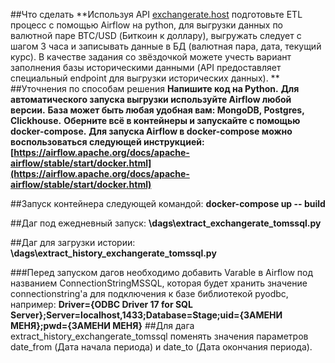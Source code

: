 ##Что сделать
	**Используя API [exchangerate.host](https://exchangerate.host/) подготовьте ETL процесс с помощью Airflow на python, для выгрузки данных по валютной паре BTC/USD (Биткоин к доллару), выгружать следует с шагом 3 часа и записывать данные в БД (валютная пара, дата, текущий курс).
	В качестве задания со звёздочкой можете учесть вариант заполнения базы историческими данными (API предоставляет специальный endpoint для выгрузки исторических данных). **
##Уточнения по способам решения
	**Напишите код на Python.**
	**Для автоматического запуска выгрузки используйте Airflow любой версии.**
	**База может быть любая удобная вам: MongoDB, Postgres, Clickhouse.**
	**Оберните всё в контейнеры и запускайте с помощью docker-compose.**
	**Для запуска Airflow в docker-compose можно воспользоваться следующей инструкцией: [https://airflow.apache.org/docs/apache-airflow/stable/start/docker.html](https://airflow.apache.org/docs/apache-airflow/stable/start/docker.html)**

##Запуск контейнера следующей командой:
	**docker-compose up -- build**

##Даг под ежедневный запуск:
	**\dags\extract_exchangerate_tomssql.py**

##Даг для загрузки истории:
	**\dags\extract_history_exchangerate_tomssql.py**

###Перед запуском дагов необходимо добавить Varable в Airflow под названием ConnectionStringMSSQL, которая будет хранить значение connectionstring'а для подключения к базе библиотекой pyodbc, например:
	**Driver={ODBC Driver 17 for SQL Server};Server=localhost,1433;Database=Stage;uid={ЗАМЕНИ МЕНЯ};pwd={ЗАМЕНИ МЕНЯ}**	
##Для дага extract_history_exchangerate_tomssql поменять значения параметров date_from (Дата начала периода) и date_to (Дата окончания периода).